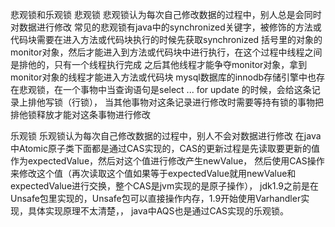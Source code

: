 悲观锁和乐观锁
悲观锁
悲观锁认为每次自己修改数据的过程中，别人总是会同时对数据进行修改
常见的悲观锁有java中的synchronized关键字，被修饰的方法或代码块需要在进入方法或代码块执行的时候先获取synchronized
括号里的对象的monitor对象，然后才能进入到方法或代码块中进行执行，在这个过程中线程之间是排他的，只有一个线程执行完成
之后其他线程才能争夺monitor对象，拿到monitor对象的线程才能进入方法或代码块
mysql数据库的innodb存储引擎中也存在悲观锁，在一个事物中当查询语句是select ... for update 的时候，会给这条记录上排他写锁（行锁），
当其他事物对这条记录进行修改时需要等持有锁的事物把排他锁释放才能对这条事物进行修改

乐观锁
乐观锁认为每次自己修改数据的过程中，别人不会对数据进行修改
在java中Atomic原子类下面都是通过CAS实现的，CAS的更新过程是先读取要更新的值作为expectedValue，然后对这个值进行修改产生newValue，
然后使用CAS操作来修改这个值（再次读取这个值如果等于expectedValue就用newValue和expectedValue进行交换，整个CAS是jvm实现的是原子操作），
jdk1.9之前是在Unsafe包里实现的，Unsafe包可以直接操作内存，1.9开始使用Varhandler实现，具体实现原理不太清楚，，
java中AQS也是通过CAS实现的乐观锁。
